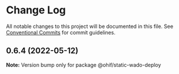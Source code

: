 # Change Log

All notable changes to this project will be documented in this file.
See [Conventional Commits](https://conventionalcommits.org) for commit guidelines.

## 0.6.4 (2022-05-12)

**Note:** Version bump only for package @ohif/static-wado-deploy
